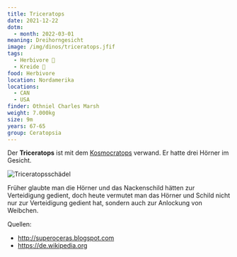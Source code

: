 ```yaml
---
title: Triceratops
date: 2021-12-22
dotm:
  - month: 2022-03-01
meaning: Dreihorngesicht
image: /img/dinos/triceratops.jfif
tags:
  - Herbivore 🌿
  - Kreide 🦴
food: Herbivore
location: Nordamerika
locations:
  - CAN
  - USA
finder: Othniel Charles Marsh
weight: 7.000kg
size: 9m
years: 67-65
group: Ceratopsia
---
```

Der **Triceratops** ist mit dem [Kosmocratops](/dinos/kosmoceratops/) verwand. Er hatte drei Hörner im Gesicht.

![Triceratopsschädel](/img/dinos/triceratopsschädel.png)

Früher glaubte man die Hörner und das Nackenschild hätten zur Verteidigung gedient, doch heute vermutet man das Hörner und Schild nicht nur zur Verteidigung gedient hat, sondern auch zur Anlockung von Weibchen. 

Quellen:

* <http://superoceras.blogspot.com>
* <https://de.wikipedia.org>